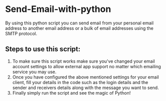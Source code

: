 # Send-Email-with-python
By using this python script you can send email from your personal email address to another email address or a bulk of email addresses using the SMTP protocol.

## Steps to use this script:
1. To make sure this script works make sure you've changed your email account settings to allow external app support no matter which emailing service you may use.
2. Once you have configured the above mentioned settings for your email client, fill your details in the code such as the login details and the sender and receivers details along with the message you want to send.
3. Finally simply run the script and see the magic of Python!

